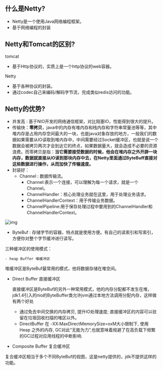 ## 什么是Netty? 

- Netty是一个使用Java网络编程框架。
- 基于网络编程的封装

## Netty和Tomcat的区别?

tomcat

- 基于Http协议的，实质上是一个http协议的web容器。

Netty

- 基于各种协议的封装。
- 通过codec自己来编码/解码字节流，完成类似redis访问的功能。

## Netty的优势?

- 并发高 : 基于NIO开发的网络通信框架，对比阻塞IO，性能得到很大的提升。
- 传输快：**零拷贝**，java中的内存有堆内存和栈内存和字符串常量池等等，其中堆内存是占用内存空间最大的一块，也是java对象存放的地方，一般我们的数据如果需要从IO读取到堆内存中，中间需要经过Socket缓冲区，也就是说一个数据会被拷贝两次才会到达它的终点，如果数据量大，就会造成不必要的资源浪费。而零拷贝是指：**当它需要接受数据的时候，他会在堆内存之外开辟一块内存，数据就直接从IO读到那块内存中去，在Netty里面通过ByteBuff直接对这些数据进行操作，从而加快了传输速度。**
- 封装好：
  - Channel : 数据传输流。
    - Channel:表示一个连接，可以理解为每一个请求，就是一个Channel。
    - ChannelHandler：核心处理业务就在这里，用于处理业务请求。
    - ChannelHandlerContext：用于传输业务数据。
    - ChannelPipeline:用于保存处理过程中要用到的ChannelHandler和ChannelHandlerContext。

![img](https://upload-images.jianshu.io/upload_images/1089449-afd9e14197e1ef11.png?imageMogr2/auto-orient/strip%7CimageView2/2/w/700) 

- ByteBuf : 存储字节的容器，特点就是使用方便。有自己的读索引和写索引，方便你对整个字节缓冲进行读写。

三种缓冲区的使用模式：

	- heap Buffer 堆缓冲区

堆缓冲区是ByteBuf最常用的模式，他将数据存储在堆空间。

- Direct Buffer 直接缓冲区

  直接缓冲区是ByteBuf的另外一种常用模式，他的内存分配都不发生在堆，jdk1.4引入的nio的ByteBuffer类允许jvm通过本地方法调用分配内存，这样做有两个好处 

  - 通过免去中间交换的内存拷贝, 提升IO处理速度; 直接缓冲区的内容可以驻留在垃圾回收扫描的堆区以外。
  - DirectBuffer 在 -XX:MaxDirectMemorySize=xxM大小限制下, 使用 Heap 之外的内存, GC对此”无能为力”,也就意味着规避了在高负载下频繁的GC过程对应用线程的中断影响.

- Composite Buffer 复合缓冲区

复合缓冲区相当于多个不同ByteBuf的视图，这是netty提供的，jdk不提供这样的功能。

 

 

 

 